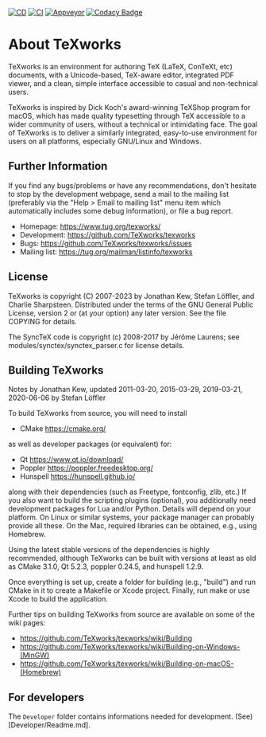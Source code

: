 [![CD](https://github.com/TeXworks/texworks/workflows/CD/badge.svg)](https://github.com/TeXworks/texworks/actions?query=workflow%3ACD)
[![CI](https://github.com/TeXworks/texworks/workflows/CI/badge.svg)](https://github.com/TeXworks/texworks/actions?query=workflow%3ACI)
[![Appveyor](https://ci.appveyor.com/api/projects/status/eb4e9108blt0pehr?svg=true)](https://ci.appveyor.com/project/stloeffler/texworks)
[![Codacy Badge](https://app.codacy.com/project/badge/Grade/22d3db26f8a542f08d8da056e6779020)](https://www.codacy.com/gh/TeXworks/texworks/dashboard?utm_source=github.com&amp;utm_medium=referral&amp;utm_content=TeXworks/texworks&amp;utm_campaign=Badge_Grade)

About TeXworks
==============

TeXworks is an environment for authoring TeX (LaTeX, ConTeXt, etc) documents,
with a Unicode-based, TeX-aware editor, integrated PDF viewer, and a clean,
simple interface accessible to casual and non-technical users.

TeXworks is inspired by Dick Koch's award-winning TeXShop program for macOS,
which has made quality typesetting through TeX accessible to a wider community
of users, without a technical or intimidating face. The goal of TeXworks is to
deliver a similarly integrated, easy-to-use environment for users on all
platforms, especially GNU/Linux and Windows.

Further Information
-------------------

If you find any bugs/problems or have any recommendations, don't hesitate to
stop by the development webpage, send a mail to the mailing list (preferably via
the "Help > Email to mailing list" menu item which automatically includes some
debug information), or file a bug report.

-   Homepage:     <https://www.tug.org/texworks/>
-   Development:  <https://github.com/TeXworks/texworks>
-   Bugs:         <https://github.com/TeXworks/texworks/issues>
-   Mailing list: <https://tug.org/mailman/listinfo/texworks>

License
-------

TeXworks is copyright (C) 2007-2023 by Jonathan Kew, Stefan Löffler, and Charlie
Sharpsteen. Distributed under the terms of the GNU General Public License,
version 2 or (at your option) any later version.
See the file COPYING for details.

The SyncTeX code is copyright (c) 2008-2017 by Jérôme Laurens; see
modules/synctex/synctex_parser.c for license details.

Building TeXworks
-----------------

Notes by Jonathan Kew, updated 2011-03-20, 2015-03-29, 2019-03-21, 2020-06-06 by
Stefan Löffler

To build TeXworks from source, you will need to install

-   CMake <https://cmake.org/>

as well as developer packages (or equivalent) for:

-   Qt <https://www.qt.io/download/>
-   Poppler <https://poppler.freedesktop.org/>
-   Hunspell <https://hunspell.github.io/>

along with their dependencies (such as Freetype, fontconfig, zlib, etc.) If you
also want to build the scripting plugins (optional), you additionally need
development packages for Lua and/or Python. Details will depend on your
platform. On Linux or similar systems, your package manager can probably provide
all these. On the Mac, required libraries can be obtained, e.g., using Homebrew.

Using the latest stable versions of the dependencies is highly recommended,
although TeXworks can be built with versions at least as old as CMake 3.1.0,
Qt 5.2.3, poppler 0.24.5, and hunspell 1.2.9.

Once everything is set up, create a folder for building (e.g., "build") and run
CMake in it to create a Makefile or Xcode project. Finally, run make or use
Xcode to build the application.

Further tips on building TeXworks from source are available on some of the wiki
pages:

-   <https://github.com/TeXworks/texworks/wiki/Building>
-   <https://github.com/TeXworks/texworks/wiki/Building-on-Windows-(MinGW)>
-   <https://github.com/TeXworks/texworks/wiki/Building-on-macOS-(Homebrew)>

For developers
--------------
The `Developer` folder contains informations needed for development.
(See)[Developer/Readme.md].